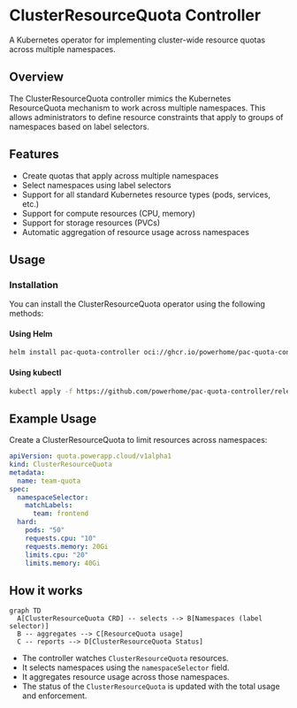 # ClusterResourceQuota Controller

A Kubernetes operator for implementing cluster-wide resource quotas across multiple namespaces.

## Overview

The ClusterResourceQuota controller mimics the Kubernetes ResourceQuota mechanism to work across multiple namespaces. This allows administrators to define resource constraints that apply to groups of namespaces based on label selectors.

## Features

- Create quotas that apply across multiple namespaces
- Select namespaces using label selectors
- Support for all standard Kubernetes resource types (pods, services, etc.)
- Support for compute resources (CPU, memory)
- Support for storage resources (PVCs)
- Automatic aggregation of resource usage across namespaces

## Usage

### Installation

You can install the ClusterResourceQuota operator using the following methods:

#### Using Helm

```bash
helm install pac-quota-controller oci://ghcr.io/powerhome/pac-quota-controller-chart --version <version> -n pac-quota-controller-system --create-namespace
```

#### Using kubectl

```bash
kubectl apply -f https://github.com/powerhome/pac-quota-controller/releases/latest/download/install.yaml
```

## Example Usage

Create a ClusterResourceQuota to limit resources across namespaces:

```yaml
apiVersion: quota.powerapp.cloud/v1alpha1
kind: ClusterResourceQuota
metadata:
  name: team-quota
spec:
  namespaceSelector:
    matchLabels:
      team: frontend
  hard:
    pods: "50"
    requests.cpu: "10"
    requests.memory: 20Gi
    limits.cpu: "20"
    limits.memory: 40Gi
```

## How it works

```mermaid
graph TD
  A[ClusterResourceQuota CRD] -- selects --> B[Namespaces (label selector)]
  B -- aggregates --> C[ResourceQuota usage]
  C -- reports --> D[ClusterResourceQuota Status]
```

- The controller watches `ClusterResourceQuota` resources.
- It selects namespaces using the `namespaceSelector` field.
- It aggregates resource usage across those namespaces.
- The status of the `ClusterResourceQuota` is updated with the total usage and enforcement.

